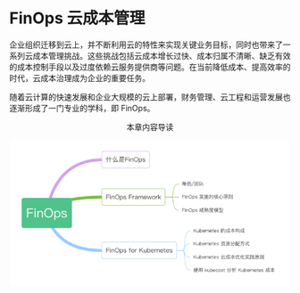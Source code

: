 # FinOps 云成本管理

企业组织迁移到云上，并不断利用云的特性来实现关键业务目标，同时也带来了一系列云成本管理挑战。这些挑战包括云成本增长过快、成本归属不清晰、缺乏有效的成本控制手段以及过度依赖云服务提供商等问题。在当前降低成本、提高效率的时代，云成本治理成为企业的重要任务。

随着云计算的快速发展和企业大规模的云上部署，财务管理、云工程和运营发展也逐渐形成了一门专业的学科，即 FinOps。

<div  align="center">
	<p>本章内容导读</p>
	<img src="../assets/finops-summary.png" width = "500"  align=center />
</div>
